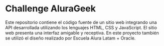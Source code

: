 # Challenge AluraGeek

Este repositorio contiene el código fuente de un sitio web integrando una API desarrollada utilizando los lenguajes HTML, CSS y JavaScript. El sitio web presenta una interfaz amigable y receptiva.
En este proyecto también se utilizó el diseño realizado por Escuela Alura Latam + Oracle.
